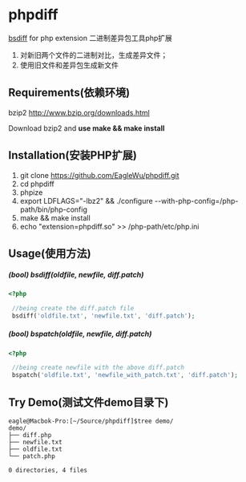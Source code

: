 phpdiff
=======

[bsdiff](http://www.daemonology.net/bsdiff/ "bsdiff") for php extension 二进制差异包工具php扩展

1. 对新旧两个文件的二进制对比，生成差异文件；
2. 使用旧文件和差异包生成新文件

## Requirements(依赖环境)

bzip2 http://www.bzip.org/downloads.html

Download bzip2 and **use make && make install**

## Installation(安装PHP扩展)

1. git clone https://github.com/EagleWu/phpdiff.git
2. cd phpdiff
3. phpize
4. export LDFLAGS="-lbz2" && ./configure --with-php-config=/php-path/bin/php-config
5. make && make install
6. echo "extension=phpdiff.so" >> /php-path/etc/php.ini

## Usage(使用方法)

##### (bool) bsdiff(oldfile, newfile, diff.patch)

```php
<?php

 //being create the diff.patch file
 bsdiff('oldfile.txt', 'newfile.txt', 'diff.patch');

```

##### (bool) bspatch(oldfile, newfile, diff.patch)

```php
<?php

 //being create newfile with the above diff.patch
 bspatch('oldfile.txt', 'newfile_with_patch.txt', 'diff.patch');

```

## Try Demo(测试文件demo目录下)

```shell
eagle@Macbok-Pro:[~/Source/phpdiff]$tree demo/
demo/
├── diff.php
├── newfile.txt
├── oldfile.txt
└── patch.php

0 directories, 4 files
```

